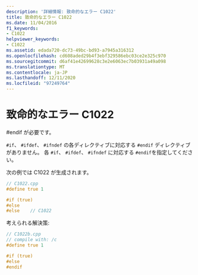 ```yaml
---
description: '詳細情報: 致命的なエラー C1022'
title: 致命的なエラー C1022
ms.date: 11/04/2016
f1_keywords:
- C1022
helpviewer_keywords:
- C1022
ms.assetid: edada720-dc73-49bc-bd93-a7945a316312
ms.openlocfilehash: cd608aded29b4f3ebf329586ebc03ce2e325c970
ms.sourcegitcommit: d6af41e42699628c3e2e6063ec7b03931a49a098
ms.translationtype: MT
ms.contentlocale: ja-JP
ms.lasthandoff: 12/11/2020
ms.locfileid: "97249764"
---
```

# <a name="fatal-error-c1022"></a>致命的なエラー C1022

#endif が必要です。

`#if`、 `#ifdef`、 `#ifndef` の各ディレクティブに対応する `#endif` ディレクティブがありません。 各 `#if`、 `#ifdef`、 `#ifndef` に対応する `#endif`を指定してください。

次の例では C1022 が生成されます。

```cpp
// C1022.cpp
#define true 1

#if (true)
#else
#else    // C1022
```

考えられる解決策:

```cpp
// C1022b.cpp
// compile with: /c
#define true 1

#if (true)
#else
#endif
```
